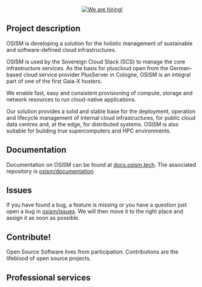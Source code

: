<p align="center">
  <a href="https://osism.tech/en#jobs-anchor">
    <img src="https://user-images.githubusercontent.com/50705044/150802437-1337c11f-0eee-4b82-8e0c-cd497fe2b4ed.png" alt="We are hiring!" />
  </a>
</p>

## Project description

OSISM is developing a solution for the holistic management of sustainable and software-defined cloud infrastructures.

OSISM is used by the Sovereign Cloud Stack (SCS) to manage the core infrastructure services. As the basis for pluscloud open from the German-based cloud service provider PlusServer in Cologne, OSISM is an integral part of one of the first Gaia-X hosters.

We enable fast, easy and consistent provisioning of compute, storage and network resources to run cloud-native applications.

Our solution provides a solid and stable base for the deployment, operation and lifecycle management of internal cloud infrastructures, for public cloud data centres and, at the edge, for distributed systems. OSISM is also suitable for building true supercomputers and HPC environments.

## Documentation

Documentation on OSISM can be found at [docs.osism.tech](https://docs.osism.tech). The associated
repository is [osism/documentation](https://github.com/osism/documentation).

## Issues

If you have found a bug, a feature is missing or you have a question just open a bug in
[osism/issues](https://github.com/osism/issues). We will then move it to the
right place and assign it as soon as possible.

## Contribute!


Open Source Software lives from participation. Contributions are the lifeblood of open source projects.

## Professional services
